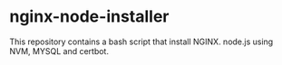 # nginx-node-installer
This repository contains a bash script that install NGINX. node.js using NVM, MYSQL and certbot.
